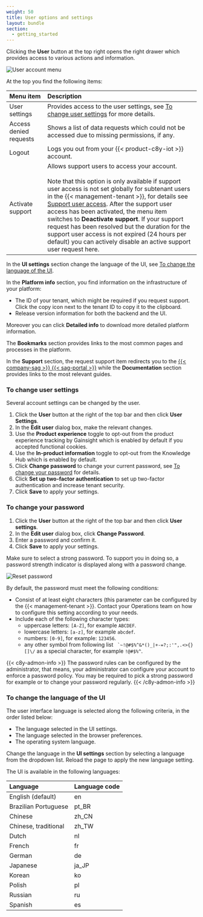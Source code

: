 ```yaml
---
weight: 50
title: User options and settings
layout: bundle
section:
  - getting_started
---
```


Clicking the **User** button at the top right opens the right drawer which provides access to various actions and information.

<img src="/images/users-guide/getting-started/getting-started-user-account-menu.png" alt="User account menu"  style="max-width: 60%">

At the top you find the following items:

<table>
<colgroup>
<col width = "20%">
<col width = "80%">
</colgroup>
<thead>
<tr>
<th style="text-align:left">Menu item</th>
<th style="text-align:left">Description</th>
</tr>
</thead>
<tbody>
<tr>
<td style="text-align:left">User settings</td>
<td style="text-align:left">Provides access to the user settings, see <a href="#change-user-settings" class="no-ajaxy">To change user settings</a> for more details. </td>
</tr>
<tr>
<td style="text-align:left">Access denied requests</td>
<td style="text-align:left">Shows a list of data requests which could not be accessed due to missing permissions, if any. </td>
</tr>
<tr>
<td style="text-align:left">Logout</td>
<td style="text-align:left">Logs you out from your {{< product-c8y-iot >}} account. </td>
</tr>
<tr>
<td style="text-align:left">Activate support</td>
<td style="text-align:left">Allows support users to access your account.<br>
<br>
Note that this option is only available if support user access is not set globally for subtenant users in the {{< management-tenant >}}, for details see <a href="/users-guide/enterprise-tenant/#support-user-access" class="no-ajaxy">Support user access</a>. After the support user access has been activated, the menu item switches to <strong>Deactivate support</strong>. If your support request has been resolved but the duration for the support user access is not expired (24 hours per default) you can actively disable an active support user request here.</td>
</tbody>
</table>

In the **UI settings** section change the language of the UI, see [To change the language of the UI](#change-language).

In the **Platform info** section, you find information on the infrastructure of your platform:

- The ID of your tenant, which might be required if you request support. Click the copy icon next to the tenant ID to copy it to the clipboard.
- Release version information for both the backend and the UI.

Moreover you can click **Detailed info** to download more detailed platform information.

The **Bookmarks** section provides links to the most common pages and processes in the platform.

In the **Support** section, the request support item redirects you to the <a href="{{< link-sag-portal >}}" class="no-ajaxy">{{< company-sag >}} {{< sag-portal >}}</a> while the **Documentation** section provides links to the most relevant guides.


<a name="change-user-settings"></a>
### To change user settings

Several account settings can be changed by the user.

1. Click the **User** button at the right of the top bar and then click **User Settings**.  
2. In the **Edit user** dialog box, make the relevant changes.
3. Use the **Product experience** toggle to opt-out from the product experience tracking by Gainsight which is enabled by default if you accepted functional cookies.
4. Use the **In-product information** toggle to opt-out from the Knowledge Hub which is enabled by default.
5. Click **Change password** to change your current password, see [To change your password](#change-password) for details.
6. Click **Set up two-factor authentication** to set up two-factor authentication and increase tenant security.
7. Click **Save** to apply your settings.


<a name="change-password"></a>
### To change your password

1. Click the **User** button at the right of the top bar and then click **User settings**.
2. In the **Edit user** dialog box, click **Change Password**.
3. Enter a password and confirm it.
4. Click **Save** to apply your settings.

Make sure to select a strong password. To support you in doing so, a password strength indicator is displayed along with a password change.

<img src="/images/users-guide/getting-started/getting-started-password-strength.png" alt="Reset password" style="max-width: 100%">

By default, the password must meet the following conditions:

* Consist of at least eight characters (this parameter can be configured by the {{< management-tenant >}}. Contact your Operations team on how to configure this setting according to your needs.
* Include each of the following character types:
  * uppercase letters: `[A-Z]`, for example `ABCDEF`.
  * lowercase letters: `[a-z]`, for example `abcdef`.
  * numbers: `[0-9]`, for example: `123456`.
  * any other symbol from following list `` `~!@#$%^&*()_|+-=?;:'",.<>{}[]\/`` as a special character, for example `!@#$%^`.

{{< c8y-admon-info >}}
The password rules can be configured by the administrator, that means, your administrator can configure your account to enforce a password policy. You may be required to pick a strong password for example or to change your password regularly.
{{< /c8y-admon-info >}}

<a name="change-language"></a>
### To change the language of the UI

The user interface language is selected along the following criteria, in the order listed below:

* The language selected in the UI settings.
* The language selected in the browser preferences.
* The operating system language.

Change the language in the **UI settings** section by selecting a language from the dropdown list. Reload the page to apply the new language setting.

The UI is available in the following languages:

|Language|Language code|
|:---|:---|
|English (default)|en|
|Brazilian Portuguese|pt_BR|
|Chinese|zh_CN|
|Chinese, traditional|zh_TW|
|Dutch|nl|
|French|fr|
|German|de|
|Japanese|ja_JP|
|Korean|ko|
|Polish|pl|
|Russian|ru|
|Spanish|es|
